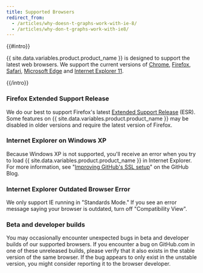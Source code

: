 ```yaml
---
title: Supported Browsers
redirect_from:
  - /articles/why-doesn-t-graphs-work-with-ie-8/
  - /articles/why-don-t-graphs-work-with-ie8/
---
```

{{#intro}}

{{ site.data.variables.product.product_name }} is designed to support the latest web browsers. We support the current versions of [Chrome](https://www.google.com/chrome/), [Firefox](http://www.mozilla.org/firefox/), [Safari](http://www.apple.com/safari/), [Microsoft Edge](http://www.browserfordoing.com/) and [Internet Explorer 11](http://ie.microsoft.com/).

{{/intro}}

### Firefox Extended Support Release

We do our best to support Firefox's latest [Extended Support Release](https://www.mozilla.org/en-US/firefox/organizations/) (ESR). Some features on {{ site.data.variables.product.product_name }} may be disabled in older versions and require the latest version of Firefox.

### Internet Explorer on Windows XP

Because Windows XP is not supported, you'll receive an error when you try to load {{ site.data.variables.product.product_name }} in Internet Explorer. For more information, see "[Improving GitHub's SSL setup](https://github.com/blog/1937-improving-github-s-ssl-setup)" on the GitHub Blog.

### Internet Explorer Outdated Browser Error

We only support IE running in "Standards Mode." If you see an error message saying your browser is outdated, turn off "Compatibility View".

### Beta and developer builds

You may occasionally encounter unexpected bugs in beta and developer builds of our supported browsers. If you encounter a bug on GitHub.com in one of these unreleased builds, please verify that it also exists in the stable version of the same browser. If the bug appears to only exist in the unstable version, you might consider reporting it to the browser developer.

